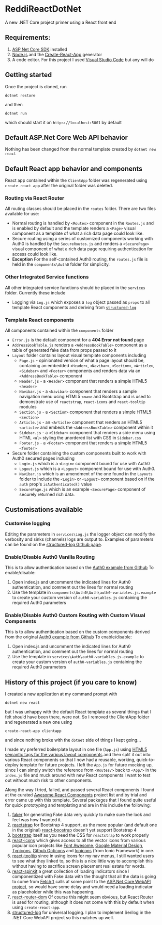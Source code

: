 # ReddiReactDotNet
A new .NET Core project primer using a React front end

## Requirements:
1. [ASP.Net Core SDK](https://www.microsoft.com/net/download/) installed
2. [Node.js](https://nodejs.org/en/) and the [Create-React-App](https://github.com/facebook/create-react-app) generator
3. A code editor. For this project I used [Visual Studio Code](https://code.visualstudio.com/) but any will do

## Getting started
Once the project is cloned, run
```
dotnet restore
```
and then
```
dotnet run
```
which should start it on `https://localhost:5001` by default
## Default ASP.Net Core Web API behavior ##
Nothing has been changed from the normal template created by `dotnet new react`
## Default React app behavior and components ##
React app contained within the `ClientApp` folder was regenerated using `create-react-app` after the original folder was deleted.
### Routing via React Router ###
All routing classes should be placed in the `routes` folder. 
There are two files available for use: 
- Normal routing is handled by `<Routes>` component in the `Routes.js` and is enabled by default and the template renders a `<Page>` visual component as a template of what a rich data page could look like.
- Secure routing using a series of customized components working with Auth0 is handled by the `SecureRoutes.js` and renders a `<SecurePage>` visual component of what a rich data page requiring authentication for access could look like.
- **Exception** For the self-contained Auth0 routing, the `routes.js` file is held in the `components\Auth0` folder for simplicity.
### Other Integrated Service functions ###
All other integrated service functions should be placed in the `services` folder. Currently these include
- Logging via `Log.js` which exposes a `log` object passed as `props` to all template React components and deriving from [`structured-log`](https://github.com/structured-log/structured-log) 

### Template React components ###
All components contained within the `components` folder
- `Error.js` is the default component for a **404 Error not found** page
- `AddressBookTable.js` renders a `<AddressBookTable>` component as a table of generated fake data from props passed to it
- `Layout` folder contains layout visual template components including
  - `Page.js` - opinionated version of what a page layout should be, containing an embedded `<Header>`, `<Navibar>`, `<Section>`, `<Article>`, `<Sidebar>` and `<Footer>` components and renders data via an `<AddressBookTable>` component
  - `Header.js` - a `<Header>` component that renders a simple HTML5 `<header>`
  - `Navibar.js` - a `<Navibar>` component that renders a sample navigation menu using HTML5 `<nav>` and Bootstrap and is used to demonstrate use of `reactstrap`, `react-icons` and `react-tooltip` modules
  - `Section.js` - a `<Section>` component that renders a simple HTML5 `<section>`
  - `Article.js` - an `<Article>` component that renders an HTML5 `<article>` and embeds the `<AddressBookTable>` component within it
  - `Sidebar.js` - a `<Sidebar>` component that renders a side menu using HTML `<ul>` styling the unordered list with CSS in `Sidebar.css`
  - `Footer.js` - a `<Footer>` component that renders a simple HTML5 `<footer>`
- Secure folder containing the custom components built to work with Auth0 secured pages including
  - `Login.js` which is a `<Login>` component bound for use with Auth0
  - `Logout.js` which is a `<Logout>` component bound for use with Auth0.
  - `Navibar.js` which is an amendment of the one found in the `Layouts` folder to include the `<Login>` or `<Logout>` component based on if the `auth` prop's `isAuthenticated()` value
  - `SecurePage.js` which is an example `<SecurePage>` component of securely returned rich data.
  
## Customisations available ##
### Customise logging ###
Editing the parameters in `services\Log.js` the logger object can modify the verbosity and sinks (channels) logs are output to. Examples of parameters can be found on the [structured-log Github page](https://github.com/structured-log/structured-log).
### Enable/Disable Auth0 Vanilla Routing ###
This is to allow authentication based on the [Auth0 example from Github](https://github.com/auth0-samples/auth0-react-samples/tree/master/01-Login)
To enable/disable:
1. Open index.js and uncomment the indicated lines for Auth0 authentication, and comment out the lines for normal routing  
2. Use the template in `components\Auth0\Auth\auth0-variables.js.example` to create your custom version of `auth0-variables.js` containing the required Auth0 parameters
### Enable/Disable Auth0 Custom Routing with Custom Visual Components ###
This is to allow authentication based on the custom components derived from the original [Auth0 example from Github](https://github.com/auth0-samples/auth0-react-samples/tree/master/01-Login)
To enable/disable:
1. Open index.js and uncomment the indicated lines for Auth0 authentication, and comment out the lines for normal routing  
2. Use the template in `services\Auth\auth0-variables.js.example` to create your custom version of `auth0-variables.js` containing the required Auth0 parameters

## History of this project (if you care to know) ##
I created a new application at my command prompt with 
```
dotnet new react
```
but I was unhappy with the default React template as several things that I felt should have been there, were not. So I removed the ClientApp folder and regenerated a new one using
```
create-react-app clientapp
```
and since nothing broke with the `dotnet` side of things I kept going...

I made my preferred boilerplate layout in one file (`App.js`) using [HTML5 semantic tags for the various layout components](https://www.w3schools.com/html/html_layout.asp) and then split it out into various React components so that I now had a reusable, working, quick-to-deploy template for future projects. 
I left the `App.js` for future mocking up, since I can simply switch the reference from `<Routes/>` back to `<App/>` in the `index.js` file and muck around with new React components I want to test out without much risk to other components.

Along the way I tried, failed, and passed several React components I found at the curated [Awesome React Components](https://github.com/brillout/awesome-react-components) project list and by trial and error came up with this template. 
Several packages that I found quite useful for quick prototyping and templating and are in this include the following:
1. [faker](https://github.com/marak/Faker.js/) for generating Fake data very quickly to make sure the look and feel was how I wanted it.
2. [reactstrap](https://reactstrap.github.io/) for Bootstrap 4 support, as the more popular (and default one in the original) [react-boostrap](https://react-bootstrap.github.io/) doesn't yet support Bootstrap 4
3. [bootstrap](https://www.npmjs.com/package/bootstrap) itself as you need the CSS for `reactstrap` to work properly
4. [react-icons](https://gorangajic.github.io/react-icons/index.html) which gives access to all the vector icons from various popular icon projects like [Font Awesome](http://fontawesome.io), [Google Material Design](http://google.github.io/material-design-icons/
), [Typicons](http://typicons.com), [Github Octicons](https://octicons.github.com/) and [Ionicons](http://ionicons.com/) (from Ionic Framework) in one.
5. [react-tooltip](https://github.com/wwayne/react-tooltip) since in using icons for my nav menus, I still wanted users to see what they linked to, so this is a nice little way to accomplish this without having to sacrifice screen placement real estate for words.
6. [react-spinkit](http://kyleamathews.github.io/react-spinkit/) a great collection of loading indicators since I componentized with Fake data with the thought that all the data is going to come from [Fetch()](https://developer.mozilla.org/en-US/docs/Learn/JavaScript/Client-side_web_APIs/Fetching_data) calls at some point to the [ASP.Net Core WebAPI project](https://docs.microsoft.com/en-us/aspnet/core/tutorials/web-api-vsc?view=aspnetcore-2.1), so would have some delay and would need a loading indicator as placeholder while this was happening.
7. [react-router-dom](https://reacttraining.com/react-router/) Of course this might seem obvious, but React Router is used for routing, although it does not come with this by default when using `create-react-app`.
8. [structured-log](https://github.com/structured-log/structured-log) for universal logging. I plan to implement Serilog in the .NET Core WebAPI project so this matches up well.